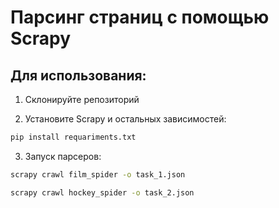 Парсинг страниц с помощью Scrapy
===============

Для использования:
-----

1. Склонируйте репозиторий

2. Установите Scrapy и остальных зависимостей:
```bash
pip install requariments.txt
```
3. Запуск парсеров:
```bash
scrapy crawl film_spider -o task_1.json
```
```bash
scrapy crawl hockey_spider -o task_2.json
```
